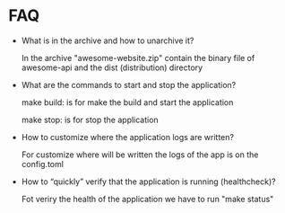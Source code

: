 # FAQ

- What is in the archive and how to unarchive it?

    In the archive "awesome-website.zip" contain the binary file of
    awesome-api and the dist (distribution) directory

- What are the commands to start and stop the application?

    make build: is for make the build and start the application
    
    make stop: is for stop the application

- How to customize where the application logs are written?

    For customize where will be written the logs of the app is on the config.toml

- How to “quickly” verify that the application is running (healthcheck)?

    Fot veriry the health of the application we have to run "make status"
